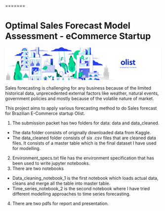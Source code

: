 
=======
# Optimal Sales Forecast Model Assessment  - eCommerce Startup


![image](dataset-cover.png)

Sales forecasting is challenging for any business because of the limited historical data, unprecedented external factors like weather, natural events, government policies and mostly because of the volatile nature of market.

This project aims to apply various forecasting method to do Sales forecast for Brazilian E-Commerce startup Olist. 

1.	The submission packet has two folders for data: data and data_cleaned.
- The data folder consists of originally downloaded data from Kaggle. 
- The data_cleaned folder consists of six .csv files that are cleaned data files. It consists of a master table which is the final dataset I have used for modelling.
2.	Environment_specs.txt file has the environment specification that has been used to write jupyter notebooks.
3.	There are two notebooks
- Data_cleaning_notebook_1 is the first notebook which loads actual data, cleans and merge all the table into master table.
- Time_series_notebook_2 is the second notebook where I have tried different modelling approaches to time series forecasting.
4.	There are two pdfs for report and presentation.
